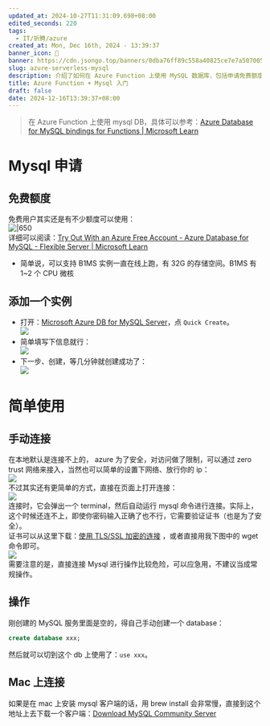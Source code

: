 ```yaml
---
updated_at: 2024-10-27T11:31:09.698+08:00
edited_seconds: 220
tags:
  - IT/折腾/azure
created_at: Mon, Dec 16th, 2024 - 13:39:37
banner_icon: 🦀
banner: https://cdn.jsongo.top/banners/0dba76ff89c558a40825ce7e7a507005.jpg
slug: azure-serverless-mysql
description: 介绍了如何在 Azure Function 上使用 MySQL 数据库，包括申请免费额度、创建实例、连接和操作数据库的步骤。它还提供了在 Mac 上安装 MySQL 客户端的建议
title: Azure Function + Mysql 入门
draft: false
date: 2024-12-16T13:39:37+08:00
---
```

 > 在 Azure Function 上使用 mysql DB，具体可以参考：[Azure Database for MySQL bindings for Functions \| Microsoft Learn](https://learn.microsoft.com/en-us/azure/azure-functions/functions-bindings-azure-mysql?tabs=isolated-process&pivots=programming-language-python)
# Mysql 申请
## 免费额度
免费用户其实还是有不少额度可以使用：  
	![|650](https://cdn.jsongo.top/2024/12/31a8630222aa9b38aa0c6bedb54fb61e.webp)  
	详细可以阅读：[Try Out With an Azure Free Account - Azure Database for MySQL - Flexible Server \| Microsoft Learn](https://learn.microsoft.com/en-us/azure/mysql/flexible-server/how-to-deploy-on-azure-free-account)
- 简单说，可以支持 B1MS 实例一直在线上跑，有 32G 的存储空间。B1MS 有 1~2 个 CPU 微核
## 添加一个实例
- 打开：[Microsoft Azure DB for MySQL Server](https://portal.azure.com/#browse/Microsoft.DBforMySQL%2Fservers)，点 `Quick Create`。  
	![](https://cdn.jsongo.top/2024/12/a1e23752568d6a93c878dcf2864d5a30.webp)
- 简单填写下信息就行：  
	![](https://cdn.jsongo.top/2024/12/4fee17d9e7f06b0c894723a5a2cc1c18.webp)
- 下一步、创建，等几分钟就创建成功了：  
	![](https://cdn.jsongo.top/2024/12/aab8b78c940e753bc5de50a461d49053.webp)

# 简单使用
## 手动连接
在本地默认是连接不上的， azure 为了安全，对访问做了限制，可以通过 zero trust 网络来接入，当然也可以简单的设置下网络、放行你的 ip：  
	![](https://cdn.jsongo.top/2024/12/da949ffb37dbb360bb9e563577f2adf8.webp)  
不过其实还有更简单的方式，直接在页面上打开连接：  
	![](https://cdn.jsongo.top/2024/12/34cdbaccec72321f854ea1da97fac0b4.webp)  
	连接时，它会弹出一个 terminal，然后自动运行 mysql 命令进行连接。实际上，这个时候还连不上，即使你密码输入正确了也不行，它需要验证证书（也是为了安全）。  
	证书可以从这里下载：[使用 TLS/SSL 加密的连接](https://learn.microsoft.com/zh-cn/azure/mysql/flexible-server/how-to-connect-tls-ssl#download-the-public-ssl-certificate) ，或者直接用我下图中的 wget 命令即可。  
	![](https://cdn.jsongo.top/2024/12/de4826c732a4f7e2e09f0280c58246a3.webp)  
需要注意的是，直接连接 Mysql 进行操作比较危险，可以应急用，不建议当成常规操作。
## 操作
刚创建的 MySQL 服务里面是空的，得自己手动创建一个 database：
```sql
create database xxx;
```
然后就可以切到这个 db 上使用了：`use xxx`。
## Mac 上连接
如果是在 mac 上安装 mysql 客户端的话，用 brew install 会非常慢，直接到这个地址上去下载一个客户端：[Download MySQL Community Server](https://dev.mysql.com/downloads/mysql/)
